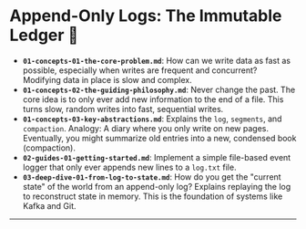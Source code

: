 # Append-Only Logs: The Immutable Ledger 📜


* **`01-concepts-01-the-core-problem.md`**: How can we write data as fast as possible, especially when writes are frequent and concurrent? Modifying data in place is slow and complex.
* **`01-concepts-02-the-guiding-philosophy.md`**: Never change the past. The core idea is to only ever add new information to the end of a file. This turns slow, random writes into fast, sequential writes.
* **`01-concepts-03-key-abstractions.md`**: Explains the `log`, `segments`, and `compaction`. Analogy: A diary where you only write on new pages. Eventually, you might summarize old entries into a new, condensed book (compaction).
* **`02-guides-01-getting-started.md`**: Implement a simple file-based event logger that only ever appends new lines to a `log.txt` file.
* **`03-deep-dive-01-from-log-to-state.md`**: How do you get the "current state" of the world from an append-only log? Explains replaying the log to reconstruct state in memory. This is the foundation of systems like Kafka and Git.

---
